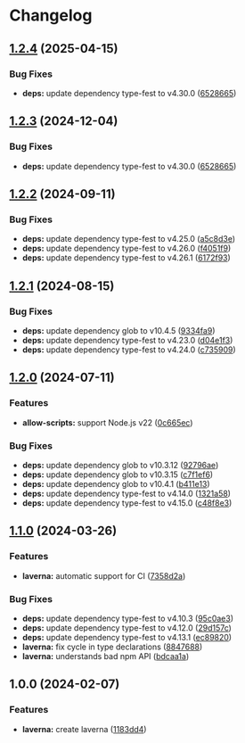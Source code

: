 # Changelog

## [1.2.4](https://github.com/kev-daniell/LavaMoat-ESM/compare/laverna-v1.2.3...laverna-v1.2.4) (2025-04-15)


### Bug Fixes

* **deps:** update dependency type-fest to v4.30.0 ([6528665](https://github.com/kev-daniell/LavaMoat-ESM/commit/6528665e2e99221366444c23a0e52be447e04071))

## [1.2.3](https://github.com/LavaMoat/LavaMoat/compare/laverna-v1.2.2...laverna-v1.2.3) (2024-12-04)


### Bug Fixes

* **deps:** update dependency type-fest to v4.30.0 ([6528665](https://github.com/LavaMoat/LavaMoat/commit/6528665e2e99221366444c23a0e52be447e04071))

## [1.2.2](https://github.com/LavaMoat/LavaMoat/compare/laverna-v1.2.1...laverna-v1.2.2) (2024-09-11)


### Bug Fixes

* **deps:** update dependency type-fest to v4.25.0 ([a5c8d3e](https://github.com/LavaMoat/LavaMoat/commit/a5c8d3e2c34fa9ecfaf94c5f8daa3d8e626fd7d2))
* **deps:** update dependency type-fest to v4.26.0 ([f4051f9](https://github.com/LavaMoat/LavaMoat/commit/f4051f9332c9cb4a9d457faacf4a2905ad3e869e))
* **deps:** update dependency type-fest to v4.26.1 ([6172f93](https://github.com/LavaMoat/LavaMoat/commit/6172f935be3f00bff84d4f458c7f98b6ca89db40))

## [1.2.1](https://github.com/LavaMoat/LavaMoat/compare/laverna-v1.2.0...laverna-v1.2.1) (2024-08-15)


### Bug Fixes

* **deps:** update dependency glob to v10.4.5 ([9334fa9](https://github.com/LavaMoat/LavaMoat/commit/9334fa94c44ffe828fa03f8fb6615707a5342a49))
* **deps:** update dependency type-fest to v4.23.0 ([d04e1f3](https://github.com/LavaMoat/LavaMoat/commit/d04e1f33af0931598443cbbf102020906cbd9b92))
* **deps:** update dependency type-fest to v4.24.0 ([c735909](https://github.com/LavaMoat/LavaMoat/commit/c73590938207181ccec21727a5f11b8df2f2b7c0))

## [1.2.0](https://github.com/LavaMoat/LavaMoat/compare/laverna-v1.1.0...laverna-v1.2.0) (2024-07-11)


### Features

* **allow-scripts:** support Node.js v22 ([0c665ec](https://github.com/LavaMoat/LavaMoat/commit/0c665ec65b635c29f347369809680372c9b58b79))


### Bug Fixes

* **deps:** update dependency glob to v10.3.12 ([92796ae](https://github.com/LavaMoat/LavaMoat/commit/92796ae014515e0303df6ce903ff683fe5c8ae4a))
* **deps:** update dependency glob to v10.3.15 ([c7f1ef6](https://github.com/LavaMoat/LavaMoat/commit/c7f1ef6696aaeaeb623cf503a19f8ec6b1dffeb2))
* **deps:** update dependency glob to v10.4.1 ([b411e13](https://github.com/LavaMoat/LavaMoat/commit/b411e138a215d1564135e0a547cac534d3f00bcd))
* **deps:** update dependency type-fest to v4.14.0 ([1321a58](https://github.com/LavaMoat/LavaMoat/commit/1321a58964f36af95b30a547154a060edb63d009))
* **deps:** update dependency type-fest to v4.15.0 ([c48f8e3](https://github.com/LavaMoat/LavaMoat/commit/c48f8e31c2f0bfc5e8baff190ea7afeef11d205b))

## [1.1.0](https://github.com/LavaMoat/LavaMoat/compare/laverna-v1.0.0...laverna-v1.1.0) (2024-03-26)


### Features

* **laverna:** automatic support for CI ([7358d2a](https://github.com/LavaMoat/LavaMoat/commit/7358d2acca2a54df603c98df5f96a09447e883bf))


### Bug Fixes

* **deps:** update dependency type-fest to v4.10.3 ([95c0ae3](https://github.com/LavaMoat/LavaMoat/commit/95c0ae39d39fd75c4f5b487f5a5bcfdc78bf046e))
* **deps:** update dependency type-fest to v4.12.0 ([29d157c](https://github.com/LavaMoat/LavaMoat/commit/29d157cea5885ad3a3b919a305fd63a6a216508f))
* **deps:** update dependency type-fest to v4.13.1 ([ec89820](https://github.com/LavaMoat/LavaMoat/commit/ec898201439590242b27ff0c122369a9044386bf))
* **laverna:** fix cycle in type declarations ([8847688](https://github.com/LavaMoat/LavaMoat/commit/88476886a4130ce2898df7b95821991713726043))
* **laverna:** understands bad npm API ([bdcaa1a](https://github.com/LavaMoat/LavaMoat/commit/bdcaa1a944de6d56cf6e30646aed7f577a5d6620))

## 1.0.0 (2024-02-07)


### Features

* **laverna:** create laverna ([1183dd4](https://github.com/LavaMoat/LavaMoat/commit/1183dd4725287a7d1f78b23a8bd750aae807db2f))
